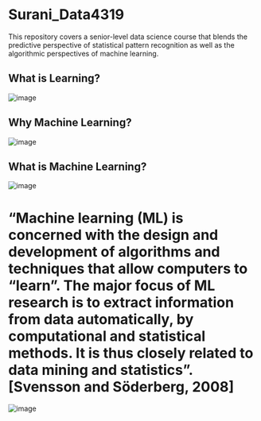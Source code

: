# Surani_Data4319
This repository covers a senior-level data science course that blends the predictive perspective of statistical pattern recognition as well as the algorithmic perspectives of machine learning.


## What is Learning? ##

![image](https://user-images.githubusercontent.com/59889106/117865113-3079f880-b25b-11eb-9547-65f1673d4f74.png)


## Why Machine Learning? ##

![image](https://user-images.githubusercontent.com/59889106/117865308-71720d00-b25b-11eb-950f-3abb4fd91dbf.png)

## What is Machine Learning? ##

![image](https://user-images.githubusercontent.com/59889106/117865494-a41c0580-b25b-11eb-820f-23a51d0f8720.png)

# “Machine learning (ML) is concerned with the design and development of algorithms and techniques that allow computers to “learn”. The major focus of ML research is to extract information from data automatically, by computational and statistical methods. It is thus closely related to data mining and statistics”. [Svensson and Söderberg, 2008] #



![image](https://user-images.githubusercontent.com/59889106/117887732-c7a07980-b276-11eb-847e-cb766f333fe2.png)

